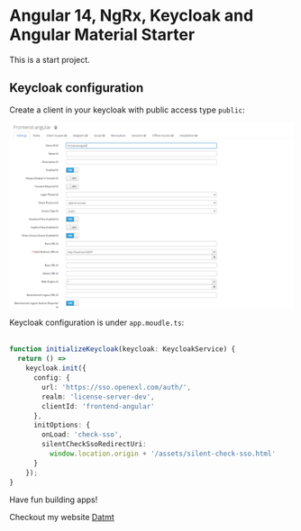 # Angular 14, NgRx, Keycloak and Angular Material Starter

This is a start project.

## Keycloak configuration

Create a client in your keycloak with public access type `public`:

![img.png](projects/docs/img.png)


Keycloak configuration is under `app.moudle.ts`:


```typescript

function initializeKeycloak(keycloak: KeycloakService) {
  return () =>
    keycloak.init({
      config: {
        url: 'https://sso.openexl.com/auth/',
        realm: 'license-server-dev',
        clientId: 'frontend-angular'
      },
      initOptions: {
        onLoad: 'check-sso',
        silentCheckSsoRedirectUri:
          window.location.origin + '/assets/silent-check-sso.html'
      }
    });
}

```


Have fun building apps!


Checkout my website [Datmt](https://datmt.com/)
